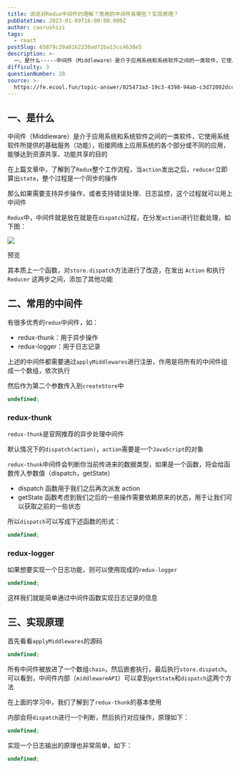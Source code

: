```yaml
---
title: 说说对Redux中间件的理解？常用的中间件有哪些？实现原理？
pubDatetime: 2023-01-09T16:00:00.000Z
author: caorushizi
tags:
  - react
postSlug: 65879c29a0162230ad72ba13cc4638e5
description: >-
  一、是什么-----中间件（Middleware）是介于应用系统和系统软件之间的一类软件，它使用系统软件所提供的基础服务（功能），衔接网络上应用系统的各个部分或不同的应用，能够达到资源共享、功能共享的
difficulty: 3
questionNumber: 28
source: >-
  https://fe.ecool.fun/topic-answer/025473a3-19c3-4398-94ab-c3d72002dcce?orderBy=updateTime&order=desc&tagId=13
---
```


## 一、是什么

中间件（Middleware）是介于应用系统和系统软件之间的一类软件，它使用系统软件所提供的基础服务（功能），衔接网络上应用系统的各个部分或不同的应用，能够达到资源共享、功能共享的目的

在上篇文章中，了解到了`Redux`整个工作流程，当`action`发出之后，`reducer`立即算出`state`，整个过程是一个同步的操作

那么如果需要支持异步操作，或者支持错误处理、日志监控，这个过程就可以用上中间件

`Redux`中，中间件就是放在就是在`dispatch`过程，在分发`action`进行拦截处理，如下图：

![](https://static.vue-js.com/57edf750-e699-11eb-ab90-d9ae814b240d.png)

预览

其本质上一个函数，对`store.dispatch`方法进行了改造，在发出 `Action` 和执行 `Reducer` 这两步之间，添加了其他功能

## 二、常用的中间件

有很多优秀的`redux`中间件，如：

- redux-thunk：用于异步操作
- redux-logger：用于日志记录

上述的中间件都需要通过`applyMiddlewares`进行注册，作用是将所有的中间件组成一个数组，依次执行

然后作为第二个参数传入到`createStore`中

```typescript
undefined;
```

### redux-thunk

`redux-thunk`是官网推荐的异步处理中间件

默认情况下的`dispatch(action)`，`action`需要是一个`JavaScript`的对象

`redux-thunk`中间件会判断你当前传进来的数据类型，如果是一个函数，将会给函数传入参数值（dispatch，getState）

- dispatch 函数用于我们之后再次派发 action
- getState 函数考虑到我们之后的一些操作需要依赖原来的状态，用于让我们可以获取之前的一些状态

所以`dispatch`可以写成下述函数的形式：

```typescript
undefined;
```

### redux-logger

如果想要实现一个日志功能，则可以使用现成的`redux-logger`

```typescript
undefined;
```

这样我们就能简单通过中间件函数实现日志记录的信息

## 三、实现原理

首先看看`applyMiddlewares`的源码

```typescript
undefined;
```

所有中间件被放进了一个数组`chain`，然后嵌套执行，最后执行`store.dispatch`。可以看到，中间件内部（`middlewareAPI`）可以拿到`getState`和`dispatch`这两个方法

在上面的学习中，我们了解到了`redux-thunk`的基本使用

内部会将`dispatch`进行一个判断，然后执行对应操作，原理如下：

```typescript
undefined;
```

实现一个日志输出的原理也非常简单，如下：

```typescript
undefined;
```
